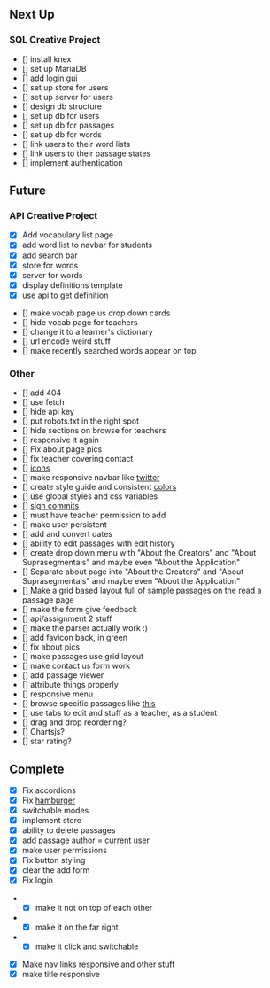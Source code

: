 ## Next Up

### SQL Creative Project

- [] install knex
- [] set up MariaDB
- [] add login gui
- [] set up store for users
- [] set up server for users
- [] design db structure
- [] set up db for users
- [] set up db for passages
- [] set up db for words
- [] link users to their word lists
- [] link users to their passage states
- [] implement authentication

## Future

### API Creative Project

- [x] Add vocabulary list page
- [x] add word list to navbar for students
- [x] add search bar
- [x] store for words
- [x] server for words
- [x] display definitions template
- [x] use api to get definition
- [] make vocab page us drop down cards
- [] hide vocab page for teachers
- [] change it to a learner's dictionary
- [] url encode weird stuff
- [] make recently searched words appear on top

### Other

- [] add 404
- [] use fetch
- [] hide api key
- [] put robots.txt in the right spot
- [] hide sections on browse for teachers
- [] responsive it again
- [] Fix about page pics
- [] fix teacher covering contact
- [] [icons](https://www.w3schools.com/icons/default.asp)
- [] make responsive navbar like [twitter](https://twitter.com/intcreator)
- [] create style guide and consistent [colors](https://onextrapixel.com/anatomy-of-colors-in-web-design-pure-as-snow-white/)
- [] use global styles and css variables
- [] [sign commits](https://help.github.com/articles/signing-commits-with-gpg/)
- [] must have teacher permission to add
- [] make user persistent
- [] add and convert dates
- [] ability to edit passages with edit history
- [] create drop down menu with "About the Creators" and "About Suprasegmentals" and maybe even "About the Application"
- [] Separate about page into "About the Creators" and "About Suprasegmentals" and maybe even "About the Application"
- [] Make a grid based layout full of sample passages on the read a passage page
- [] make the form give feedback
- [] api/assignment 2 stuff
- [] make the parser actually work :)
- [] add favicon back, in green
- [] fix about pics
- [] make passages use grid layout
- [] make contact us form work
- [] add passage viewer
- [] attribute things properly
- [] responsive menu
- [] browse specific passages like [this](https://github.com/BYU-CS260-Winter-2018/lab3/wiki)
- [] use tabs to edit and stuff as a teacher, as a student
- [] drag and drop reordering?
- [] Chartsjs?
- [] star rating?

## Complete

- [x] Fix accordions
- [x] Fix [hamburger](https://www.w3schools.com/howto/howto_js_topnav_responsive.asp)
- [x] switchable modes
- [x] implement store
- [x] ability to delete passages
- [x] add passage author = current user
- [x] make user permissions 
- [x] Fix button styling
- [x] clear the add form
- [x] Fix login
- - [x] make it not on top of each other
- - [x] make it on the far right
- - [x] make it click and switchable
- [x] Make nav links responsive and other stuff
- [x] make title responsive